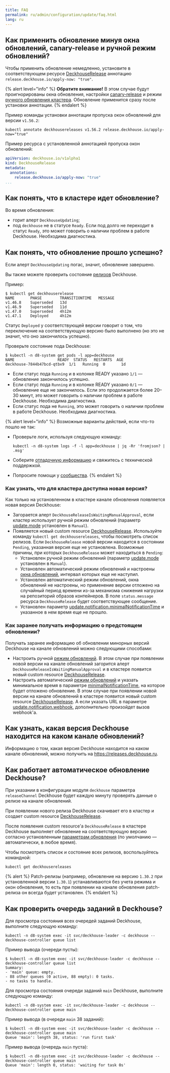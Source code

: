 ```yaml
---
title: FAQ
permalink: ru/admin/configuration/update/faq.html
lang: ru
---
```


## Как применить обновление минуя окна обновлений, canary-release и ручной режим обновлений?

Чтобы применить обновление немедленно, установите в соответствующем ресурсе [DeckhouseRelease](cr.html#deckhouserelease) аннотацию `release.deckhouse.io/apply-now: "true"`.

{% alert level="info" %}
**Обратите внимание!** В этом случае будут проигнорированы окна обновления, настройки [canary-release](cr.html#deckhouserelease-v1alpha1-spec-applyafter) и режим [ручного обновления кластера](modules/deckhouse/configuration.html#parameters-update-disruptionapprovalmode). Обновление применится сразу после установки аннотации.
{% endalert %}

Пример команды установки аннотации пропуска окон обновлений для версии `v1.56.2`:

```shell
kubectl annotate deckhousereleases v1.56.2 release.deckhouse.io/apply-now="true"
```

Пример ресурса с установленной аннотацией пропуска окон обновлений:

```yaml
apiVersion: deckhouse.io/v1alpha1
kind: DeckhouseRelease
metadata:
  annotations:
    release.deckhouse.io/apply-now: "true"
...
```

## Как понять, что в кластере идет обновление?

Во время обновления:
- горит алерт `DeckhouseUpdating`;
- под `deckhouse` не в статусе `Ready`. Если под долго не переходит в статус `Ready`, это может говорить о наличии проблем в работе Deckhouse. Необходима диагностика.

## Как понять, что обновление прошло успешно?

Если алерт `DeckhouseUpdating` погас, значит, обновление завершено.

Вы также можете проверить состояние [релизов](cr.html#deckhouserelease) Deckhouse.

Пример:

```console
$ kubectl get deckhouserelease
NAME       PHASE        TRANSITIONTIME   MESSAGE
v1.46.8    Superseded   13d
v1.46.9    Superseded   11d
v1.47.0    Superseded   4h12m
v1.47.1    Deployed     4h12m
```

Статус `Deployed` у соответствующей версии говорит о том, что переключение на соответствующую версию было выполнено (но это не значит, что оно закончилось успешно).

Проверьте состояние пода Deckhouse:

```shell
$ kubectl -n d8-system get pods -l app=deckhouse
NAME                   READY  STATUS   RESTARTS  AGE
deckhouse-7844b47bcd-qtbx9  1/1   Running  0       1d
```

* Если статус пода `Running` и в колонке READY указано `1/1` — обновление закончилось успешно.
* Если статус пода `Running` и в колонке READY указано `0/1` — обновление еще не закончилось. Если это продолжается более 20–30 минут, это может говорить о наличии проблем в работе Deckhouse. Необходима диагностика.
* Если статус пода не `Running`, это может говорить о наличии проблем в работе Deckhouse. Необходима диагностика.

{% alert level="info" %}
Возможные варианты действий, если что-то пошло не так:
- Проверьте логи, используя следующую команду:

  ```shell
  kubectl -n d8-system logs -f -l app=deckhouse | jq -Rr 'fromjson? | .msg'
  ```

- Соберите [отладочную информацию](modules/deckhouse/faq.html#как-собрать-информацию-для-отладки) и свяжитесь с технической поддержкой.
- Попросите помощи у [сообщества](https://deckhouse.ru/community/about.html).
  {% endalert %}

### Как узнать, что для кластера доступна новая версия?

Как только на установленном в кластере канале обновления появляется новая версия Deckhouse:
- Загорается алерт `DeckhouseReleaseIsWaitingManualApproval`, если кластер использует ручной режим обновлений (параметр [update.mode](modules/deckhouse/configuration.html#parameters-update-mode) установлен в `Manual`).
- Появляется новый custom resource [DeckhouseRelease](cr.html#deckhouserelease). Используйте команду `kubectl get deckhousereleases`, чтобы посмотреть список релизов. Если `DeckhouseRelease` новой версии находится в состоянии `Pending`, указанная версия еще не установлена. Возможные причины, при которых `DeckhouseRelease` может находиться в `Pending`:
  - Установлен ручной режим обновлений (параметр [update.mode](modules/deckhouse/configuration.html#parameters-update-mode) установлен в `Manual`).
  - Установлен автоматический режим обновлений и настроены [окна обновлений](modules/deckhouse/usage.html#конфигурация-окон-обновлений), интервал которых еще не наступил.
  - Установлен автоматический режим обновлений, окна обновлений не настроены, но применение версии отложено на случайный период времени из-за механизма снижения нагрузки на репозиторий образов контейнеров. В поле `status.message` ресурса `DeckhouseRelease` будет соответствующее сообщение.
  - Установлен параметр [update.notification.minimalNotificationTime](modules/deckhouse/configuration.html#parameters-update-notification-minimalnotificationtime) и указанное в нем время еще не прошло.

### Как заранее получать информацию о предстоящем обновлении?

Получать заранее информацию об обновлении минорных версий Deckhouse на канале обновлений можно следующими способами:
- Настроить ручной [режим обновлений](modules/deckhouse/configuration.html#parameters-update-mode). В этом случае при появлении новой версии на канале обновлений загорится алерт `DeckhouseReleaseIsWaitingManualApproval` и в кластере появится новый custom resource [DeckhouseRelease](cr.html#deckhouserelease).
- Настроить автоматический [режим обновлений](modules/deckhouse/configuration.html#parameters-update-mode) и указать минимальное время в параметре [minimalNotificationTime](modules/deckhouse/configuration.html#parameters-update-notification-minimalnotificationtime), на которое будет отложено обновление. В этом случае при появлении новой версии на канале обновлений в кластере появится новый custom resource [DeckhouseRelease](cr.html#deckhouserelease). А если указать URL в параметре [update.notification.webhook](modules/deckhouse/configuration.html#parameters-update-notification-webhook), дополнительно произойдет вызов webhook'а.

## Как узнать, какая версия Deckhouse находится на каком канале обновлений?

Информацию о том, какая версия Deckhouse находится на каком канале обновлений, можно получить на <https://releases.deckhouse.ru>.

## Как работает автоматическое обновление Deckhouse?

При указании в конфигурации модуля `deckhouse` параметра `releaseChannel` Deckhouse будет каждую минуту проверять данные о релизе на канале обновлений.

При появлении нового релиза Deckhouse скачивает его в кластер и создает custom resource [DeckhouseRelease](cr.html#deckhouserelease).

После появления custom resource'а `DeckhouseRelease` в кластере Deckhouse выполняет обновление на соответствующую версию согласно установленным [параметрам обновления](modules/deckhouse/configuration.html#parameters-update) (по умолчанию — автоматически, в любое время).

Чтобы посмотреть список и состояние всех релизов, воспользуйтесь командной:

```shell
kubectl get deckhousereleases
```

{% alert %}
Patch-релизы (например, обновление на версию `1.30.2` при установленной версии `1.30.1`) устанавливаются без учета режима и окон обновления, то есть при появлении на канале обновления patch-релиза он всегда будет установлен.
{% endalert %}

## Как проверить очередь заданий в Deckhouse?

Для просмотра состояния всех очередей заданий Deckhouse, выполните следующую команду:

```shell
kubectl -n d8-system exec -it svc/deckhouse-leader -c deckhouse -- deckhouse-controller queue list
```

Пример вывода (очереди пусты):

```console
$ kubectl -n d8-system exec -it svc/deckhouse-leader -c deckhouse -- deckhouse-controller queue list
Summary:
- 'main' queue: empty.
- 88 other queues (0 active, 88 empty): 0 tasks.
- no tasks to handle.
```

Для просмотра состояния очереди заданий `main` Deckhouse, выполните следующую команду:

```shell
kubectl -n d8-system exec -it svc/deckhouse-leader -c deckhouse -- deckhouse-controller queue main
```

Пример вывода (в очереди `main` 38 заданий):

```console
$ kubectl -n d8-system exec -it svc/deckhouse-leader -c deckhouse -- deckhouse-controller queue main
Queue 'main': length 38, status: 'run first task'
```

Пример вывода (очередь `main` пуста):

```console
$ kubectl -n d8-system exec -it svc/deckhouse-leader -c deckhouse -- deckhouse-controller queue main
Queue 'main': length 0, status: 'waiting for task 0s'
```
